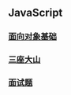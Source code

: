 ## JavaScript

### [面向对象基础](/javascript/OOP.html)

### [三座大山](/javascript/ThreeMountains.html)

### [面试题](/javascript/interview)
